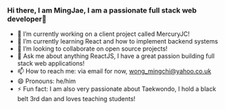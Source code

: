 ### Hi there, I am  MingJae, I am a passionate full stack web developer👋



- 🔭 I’m currently working on a client project called MercuryJC!
- 🌱 I’m currently learning React and how to implement backend systems
- 👯 I’m looking to collaborate on open source projects!
- 💬 Ask me about anything ReactJS, I have a great passion building full stack web applications!
- 📫 How to reach me: via email for now, wong_mingchi@yahoo.co.uk
- 😄 Pronouns: he/him
- ⚡ Fun fact: I am also very passionate about Taekwondo, I hold a black belt 3rd dan and loves teaching students! 


